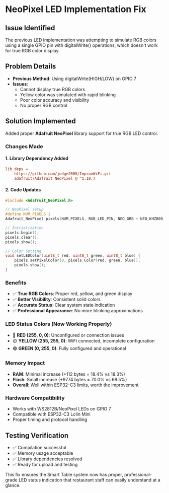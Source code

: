 # NeoPixel LED Implementation Fix

## Issue Identified
The previous LED implementation was attempting to simulate RGB colors using a single GPIO pin with digitalWrite() operations, which doesn't work for true RGB color display.

## Problem Details
- **Previous Method**: Using digitalWrite(HIGH/LOW) on GPIO 7
- **Issues**: 
  - Cannot display true RGB colors
  - Yellow color was simulated with rapid blinking
  - Poor color accuracy and visibility
  - No proper RGB control

## Solution Implemented
Added proper **Adafruit NeoPixel** library support for true RGB LED control.

### Changes Made

#### 1. Library Dependency Added
```ini
lib_deps = 
    https://github.com/judge2005/ImprovWiFi.git
    adafruit/Adafruit NeoPixel @ ^1.10.7
```

#### 2. Code Updates
```cpp
#include <Adafruit_NeoPixel.h>

// NeoPixel setup  
#define NUM_PIXELS 1
Adafruit_NeoPixel pixels(NUM_PIXELS, RGB_LED_PIN, NEO_GRB + NEO_KHZ800);

// Initialization
pixels.begin();
pixels.clear();
pixels.show();

// Color Setting
void setLEDColor(uint8_t red, uint8_t green, uint8_t blue) {
    pixels.setPixelColor(0, pixels.Color(red, green, blue));
    pixels.show();
}
```

### Benefits
- ✅ **True RGB Colors**: Proper red, yellow, and green display
- ✅ **Better Visibility**: Consistent solid colors
- ✅ **Accurate Status**: Clear system state indication
- ✅ **Professional Appearance**: No more blinking approximations

### LED Status Colors (Now Working Properly)
- 🔴 **RED (255, 0, 0)**: Unconfigured or connection issues
- 🟡 **YELLOW (255, 255, 0)**: WiFi connected, incomplete configuration  
- 🟢 **GREEN (0, 255, 0)**: Fully configured and operational

### Memory Impact
- **RAM**: Minimal increase (+112 bytes = 18.4% vs 18.3%)
- **Flash**: Small increase (+9774 bytes = 70.0% vs 69.5%)
- **Overall**: Well within ESP32-C3 limits, worth the improvement

### Hardware Compatibility  
- Works with WS2812B/NeoPixel LEDs on GPIO 7
- Compatible with ESP32-C3 Lolin Mini
- Proper timing and protocol handling

## Testing Verification
- ✅ Compilation successful
- ✅ Memory usage acceptable
- ✅ Library dependencies resolved
- ✅ Ready for upload and testing

This fix ensures the Smart Table system now has proper, professional-grade LED status indication that restaurant staff can easily understand at a glance.